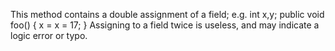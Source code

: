 This method contains a double assignment of a field; e.g.  int x,y; public void foo() { x = x = 17; } Assigning to a field twice is useless, and may indicate a logic error or typo.